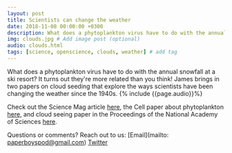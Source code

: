 ```yaml
---
layout: post
title: Scientists can change the weather
date: 2018-11-08 00:00:00 +0300
description: What does a phytoplankton virus have to do with the annual snowfall at a ski resort?... # Add post description (shows up as description on social media posts)
img: clouds.jpg # Add image post (optional)
audio: clouds.html
tags: [science, openscience, clouds, weather] # add tag
---
```


What does a phytoplankton virus have to do with the annual snowfall at a ski resort? It turns out they're more related than you think! James brings in two papers on cloud seeding that explore the ways scientists have been changing the weather since the 1940s.
{% include {{page.audio}}%}

Check out the Science Mag article [here](http://www.sciencemag.org/news/2018/08/alga-may-be-seeding-world-s-skies-clouds), the Cell paper about phytoplankton [here](https://www.cell.com/iscience/fulltext/S2589-0042(18)30105-6), and cloud seeing paper in the Proceedings of the National Academy of Sciences [here](http://www.pnas.org/content/115/6/1168).

Questions or comments? Reach out to us: [Email](mailto: paperboyspod@gmail.com) [Twitter](https://twitter.com/PaperBoysPod)
